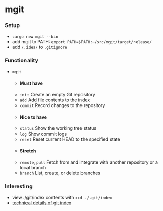 # mgit

### Setup
- `cargo new mgit --bin`
- add mgit to PATH: `export PATH=$PATH:~/src/mgit/target/release/`
- add `/.idea/` to `.gitignore`

### Functionality
- `mgit`
  - #### Must have
  - `init` Create an empty Git repository
  - `add` Add file contents to the index
  - `commit` Record changes to the repository
  - #### Nice to have
  - `status` Show the working tree status
  - `log` Show commit logs
  - `reset` Reset current HEAD to the specified state
  - #### Stretch
  - `remote`, `pull` Fetch from and integrate with another repository or a local branch
  - `branch` List, create, or delete branches

### Interesting
- view ./git/index contents with `xxd ./.git/index`
- [technical details of git index](https://github.com/git/git/blob/master/Documentation/technical/index-format.txt)